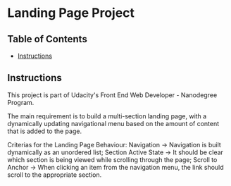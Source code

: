 # Landing Page Project

## Table of Contents

- [Instructions](#instructions)

## Instructions

This project is part of Udacity's Front End Web Developer - Nanodegree Program.

The main requirement is to build a multi-section landing page, with a dynamically updating navigational menu based on the amount of content that is added to the page.

Criterias for the Landing Page Behaviour:
Navigation -> Navigation is built dynamically as an unordered list;
Section Active State ->
It should be clear which section is being viewed while scrolling through the page;
Scroll to Anchor -> When clicking an item from the navigation menu, the link should scroll to the appropriate section.
